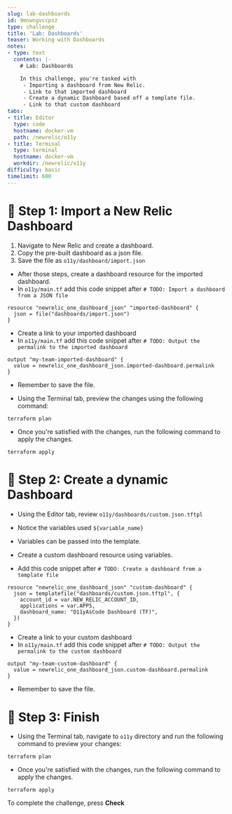 ```yaml
---
slug: lab-dashboards
id: 9mnwngvccpsz
type: challenge
title: 'Lab: Dashboards'
teaser: Working with Dashboards
notes:
- type: text
  contents: |-
    # Lab: Dashboards

    In this challenge, you're tasked with
     - Importing a dashboard from New Relic.
     - Link to that imported dashboard
     - Create a dynamic Dashboard based off a template file.
     - Link to that custom dashboard
tabs:
- title: Editor
  type: code
  hostname: docker-vm
  path: /newrelic/o11y
- title: Terminal
  type: terminal
  hostname: docker-vm
  workdir: /newrelic/o11y
difficulty: basic
timelimit: 600
---
```

🧪 Step 1: Import a New Relic Dashboard
=======================

1. Navigate to New Relic and create a dashboard.
2. Copy the pre-built dashboard as a json file.
3. Save the file as `o11y/dashboard/import.json`

- After those steps, create a dashboard resource for the imported dashboard.
- In `o11y/main.tf` add this code snippet after `# TODO: Import a dashboard from a JSON file`

```
resource "newrelic_one_dashboard_json" "imported-dashboard" {
  json = file("dashboards/import.json")
}
```

- Create a link to your imported dashboard
- In `o11y/main.tf` add this code snippet after `# TODO: Output the permalink to the imported dashboard`

```
output "my-team-imported-dashboard" {
  value = newrelic_one_dashboard_json.imported-dashboard.permalink
}
```

- Remember to save the file.

- Using the Terminal tab, preview the changes using the following command:

```
terraform plan
```

- Once you're satisfied with the changes, run the following command to apply the changes.

```
terraform apply
```

🧪 Step 2: Create a dynamic Dashboard
=======================

- Using the Editor tab, review `o11y/dashboards/custom.json.tftpl`
- Notice the variables used `${variable_name}`
- Variables can be passed into the template.

- Create a custom dashboard resource using variables.
- Add this code snippet after `# TODO: Create a dashboard from a template file`

```
resource "newrelic_one_dashboard_json" "custom-dashboard" {
  json = templatefile("dashboards/custom.json.tftpl", {
    account_id = var.NEW_RELIC_ACCOUNT_ID,
    applications = var.APPS,
    dashboard_name: "O11yAsCode Dashboard (TF)",
  })
}
```

- Create a link to your custom dashboard
- In `o11y/main.tf` add this code snippet after `# TODO: Output the permalink to the custom dashboard`

```
output "my-team-custom-dashboard" {
  value = newrelic_one_dashboard_json.custom-dashboard.permalink
}
```

- Remember to save the file.

🏁 Step 3: Finish
=======================



- Using the Terminal tab, navigate to `o11y` directory and run the following command to preview your changes:

```
terraform plan
```

- Once you're satisfied with the changes, run the following command to apply the changes.

```
terraform apply
```

To complete the challenge, press **Check**
